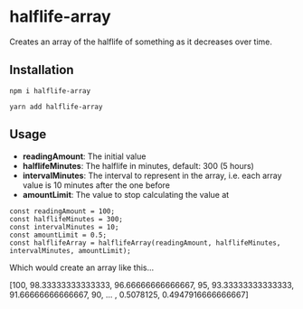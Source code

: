 # halflife-array

Creates an array of the halflife of something as it decreases over time.

## Installation

```npm i halflife-array```

```yarn add halflife-array```

## Usage

* **readingAmount**: The initial value
* **halflifeMinutes**: The halflife in minutes, default: 300 (5 hours)
* **intervalMinutes**: The interval to represent in the array, i.e. each array value is 10 minutes after the one before
* **amountLimit**: The value to stop calculating the value at

```
const readingAmount = 100;
const halflifeMinutes = 300;
const intervalMinutes = 10; 
const amountLimit = 0.5;
const halflifeArray = halflifeArray(readingAmount, halflifeMinutes, intervalMinutes, amountLimit);
```

Which would create an array like this...

[100, 98.33333333333333, 96.66666666666667, 95, 93.33333333333333, 91.66666666666667, 90, ... , 0.5078125, 0.4947916666666667]

